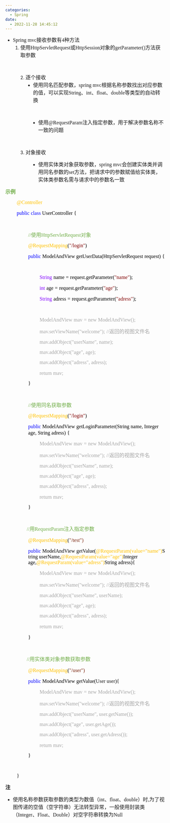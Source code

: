 ```yaml
---
categories:
  - Spring
date:
  - 2022-11-28 14:45:12
---
```


<ul style="list-style-type:disc">
    <li><span style="font-size:12.0pt"><span style="font-family:&quot;Comic Sans MS&quot;">Spring mvc</span></span><span
            style="font-size:12.0pt"><span style="font-family:&quot;Microsoft YaHei UI&quot;">接收参数有</span></span><span
            style="font-size:12.0pt"><span style="font-family:&quot;Comic Sans MS&quot;">4</span></span><span
            style="font-size:12.0pt"><span style="font-family:&quot;Microsoft YaHei UI&quot;">种方法</span></span>
        <ol style="list-style-type:decimal">
            <li value="1"><span style="font-size:12.0pt"><span
                        style="font-family:&quot;Microsoft YaHei UI&quot;">使用</span></span><span
                    style="font-size:12.0pt"><span
                        style="font-family:&quot;Comic Sans MS&quot;">HttpServletRequest</span></span><span
                    style="font-size:12.0pt"><span
                        style="font-family:&quot;Microsoft YaHei UI&quot;">或</span></span><span
                    style="font-size:12.0pt"><span
                        style="font-family:&quot;Comic Sans MS&quot;">HttpSession</span></span><span
                    style="font-size:12.0pt"><span
                        style="font-family:&quot;Microsoft YaHei UI&quot;">对象的</span></span><span
                    style="font-size:12.0pt"><span
                        style="font-family:&quot;Comic Sans MS&quot;">getParameter(</span></span><span
                    style="font-size:12.0pt"><span style="font-family:&quot;Comic Sans MS&quot;">)</span></span><span
                    style="font-size:12.0pt"><span
                        style="font-family:&quot;Microsoft YaHei UI&quot;">方法获取参数</span></span></li>
        </ol>
    </li>
</ul>
<p><span style="font-size:12.0pt"><span style="font-family:&quot;Microsoft YaHei UI&quot;">&nbsp;</span></span></p>
<ol style="list-style-type: decimal; margin-left: 40px;">
    <li value="2"><span style="font-size:12.0pt"><span
                style="font-family:&quot;Microsoft YaHei UI&quot;">逐个接收</span></span>
        <ul style="list-style-type:disc">
            <li><span style="font-size:12.0pt"><span
                        style="font-family:&quot;Microsoft YaHei UI&quot;">使用同名匹配参数，</span></span><span
                    style="font-size:12.0pt"><span style="font-family:&quot;Comic Sans MS&quot;">spring
                        mvc</span></span><span style="font-size:12.0pt"><span
                        style="font-family:&quot;Microsoft YaHei UI&quot;">根据名称参数找出对应参数的值，可以实现</span></span><span
                    style="font-size:12.0pt"><span
                        style="font-family:&quot;Comic Sans MS&quot;">String</span></span><span
                    style="font-size:12.0pt"><span
                        style="font-family:&quot;Microsoft YaHei UI&quot;">、</span></span><span
                    style="font-size:12.0pt"><span style="font-family:&quot;Comic Sans MS&quot;">int</span></span><span
                    style="font-size:12.0pt"><span
                        style="font-family:&quot;Microsoft YaHei UI&quot;">、</span></span><span
                    style="font-size:12.0pt"><span
                        style="font-family:&quot;Comic Sans MS&quot;">float</span></span><span
                    style="font-size:12.0pt"><span
                        style="font-family:&quot;Microsoft YaHei UI&quot;">、</span></span><span
                    style="font-size:12.0pt"><span
                        style="font-family:&quot;Comic Sans MS&quot;">double</span></span><span
                    style="font-size:12.0pt"><span
                        style="font-family:&quot;Microsoft YaHei UI&quot;">等类型的自动转换</span></span></li>
        </ul>
    </li>
</ol>
<p><span style="font-size:12.0pt"><span style="font-family:&quot;Microsoft YaHei UI&quot;">&nbsp;</span></span></p>
<ul style="list-style-type: disc; margin-left: 80px;">
    <li><span style="font-size:12.0pt"><span style="font-family:&quot;Microsoft YaHei UI&quot;">使用</span></span><span
            style="font-size:12.0pt"><span
                style="font-family:&quot;Comic Sans MS&quot;">@RequestParam</span></span><span
            style="font-size:12.0pt"><span
                style="font-family:&quot;Microsoft YaHei UI&quot;">注入指定参数，用于解决参数名称不一致的问题</span></span></li>
</ul>
<p><span style="font-size:12.0pt"><span style="font-family:&quot;Microsoft YaHei UI&quot;">&nbsp;</span></span></p>
<ol style="list-style-type: decimal; margin-left: 40px;">
    <li value="3"><span style="font-size:12.0pt"><span
                style="font-family:&quot;Microsoft YaHei UI&quot;">对象接收</span></span></li>
</ol>
<ul>
    <li style="margin-left: 80px;"><span style="font-size:12.0pt"><span
                style="font-family:&quot;Microsoft YaHei UI&quot;">使用实体类对象获取参数，</span><span
                style="font-family:&quot;Comic Sans MS&quot;">spring mvc</span><span
                style="font-family:&quot;Microsoft YaHei UI&quot;">会创建实体类并调用同名参数的</span><span
                style="font-family:&quot;Comic Sans MS&quot;">set</span><span
                style="font-family:&quot;Microsoft YaHei UI&quot;">方法，把请求中的参数赋值给实体类，实体类参数名需与请求中的参数名一致</span></span></li>
</ul>
<p><span style="font-size:12.0pt"><span style="font-family:&quot;Microsoft YaHei UI&quot;"><span
                style="color:#70ad47"><strong>示例</strong></span></span></span></p>
<p style="margin-left:36px"><span style="font-size:12.0pt"><span style="font-family:&quot;Comic Sans MS&quot;"><span
                style="color:#ffc000">@Controller</span></span></span></p>
<p style="margin-left:36px"><span style="font-size:12.0pt"><span style="font-family:&quot;Comic Sans MS&quot;"><span
                style="color:blue">public</span></span>&nbsp;<span style="font-family:&quot;Comic Sans MS&quot;"><span
                style="color:blue">class</span></span>&nbsp;<span style="font-family:&quot;Comic Sans MS&quot;"><span
                style="color:black">UserController</span></span>&nbsp;<span
            style="font-family:&quot;Comic Sans MS&quot;"><span style="color:black">{</span></span></span></p>
<p style="margin-left:36px"><span style="font-size:12.0pt"><span style="font-family:&quot;Comic Sans MS&quot;"><span
                style="color:black">&nbsp;</span></span></span></p>
<p style="margin-left:72px"><span style="font-size:12.0pt"><span style="color:#70ad47"><span
                style="font-family:&quot;Comic Sans MS&quot;">//</span><span
                style="font-family:&quot;Microsoft YaHei UI&quot;">使用</span><span
                style="font-family:&quot;Comic Sans MS&quot;">HttpServletRequest</span><span
                style="font-family:&quot;Microsoft YaHei UI&quot;">对象</span></span></span></p>
<p style="margin-left:72px"><span style="font-size:12.0pt"><span style="font-family:&quot;Comic Sans MS&quot;"><span
                style="color:#ffc000">@RequestMapping</span><span style="color:black">(</span><span
                style="color:maroon">"/login"</span><span style="color:black">)</span></span></span></p>
<p style="margin-left:72px"><span style="font-size:12.0pt"><span style="font-family:&quot;Comic Sans MS&quot;"><span
                style="color:blue">public</span></span>&nbsp;<span style="font-family:&quot;Comic Sans MS&quot;"><span
                style="color:black">ModelAndView getUserData</span></span><span
            style="font-family:&quot;Comic Sans MS&quot;"><span
                style="color:black">(HttpServletRequest</span></span>&nbsp;<span
            style="font-family:&quot;Comic Sans MS&quot;"><span style="color:black">request)</span></span>&nbsp;<span
            style="font-family:&quot;Comic Sans MS&quot;"><span style="color:black">{</span></span></span></p>
<p style="margin-left:36px"><span style="font-size:12.0pt"><span style="font-family:&quot;Comic Sans MS&quot;"><span
                style="color:black">&nbsp;</span></span></span></p>
<p style="margin-left:108px"><span style="font-size:12.0pt"><span style="font-family:&quot;Comic Sans MS&quot;"><span
                style="color:#8000ff">String</span></span>&nbsp;<span
            style="font-family:&quot;Comic Sans MS&quot;"><span style="color:black">name</span></span>&nbsp;<span
            style="font-family:&quot;Comic Sans MS&quot;"><span style="color:black">=</span></span>&nbsp;<span
            style="font-family:&quot;Comic Sans MS&quot;"><span
                style="color:black">request.getParameter(</span></span><span
            style="font-family:&quot;Comic Sans MS&quot;"><span style="color:maroon">"name"</span></span><span
            style="font-family:&quot;Comic Sans MS&quot;"><span style="color:black">);</span></span></span></p>
<p style="margin-left:108px"><span style="font-size:12.0pt"><span style="font-family:&quot;Comic Sans MS&quot;"><span
                style="color:#8000ff">int</span></span>&nbsp;<span style="font-family:&quot;Comic Sans MS&quot;"><span
                style="color:black">age</span></span>&nbsp;<span style="font-family:&quot;Comic Sans MS&quot;"><span
                style="color:black">=</span></span>&nbsp;<span style="font-family:&quot;Comic Sans MS&quot;"><span
                style="color:black">request.getParameter(</span></span><span
            style="font-family:&quot;Comic Sans MS&quot;"><span style="color:maroon">"</span></span><span
            style="font-family:&quot;Comic Sans MS&quot;"><span style="color:maroon">age</span></span><span
            style="font-family:&quot;Comic Sans MS&quot;"><span style="color:maroon">"</span></span><span
            style="font-family:&quot;Comic Sans MS&quot;"><span style="color:black">);</span></span></span></p>
<p style="margin-left:108px"><span style="font-size:12.0pt"><span style="font-family:&quot;Comic Sans MS&quot;"><span
                style="color:#8000ff">String</span></span>&nbsp;<span
            style="font-family:&quot;Comic Sans MS&quot;"><span style="color:black">adress</span></span>&nbsp;<span
            style="font-family:&quot;Comic Sans MS&quot;"><span style="color:black">=</span></span>&nbsp;<span
            style="font-family:&quot;Comic Sans MS&quot;"><span
                style="color:black">request.getParameter(</span></span><span
            style="font-family:&quot;Comic Sans MS&quot;"><span style="color:maroon">"</span></span><span
            style="font-family:&quot;Comic Sans MS&quot;"><span style="color:maroon">adress</span></span><span
            style="font-family:&quot;Comic Sans MS&quot;"><span style="color:maroon">"</span></span><span
            style="font-family:&quot;Comic Sans MS&quot;"><span style="color:black">);</span></span>&nbsp; </span></p>
<p style="margin-left:72px"><span style="font-size:12.0pt"><span
            style="font-family:&quot;Microsoft YaHei UI&quot;"><span style="color:black">&nbsp;</span></span></span></p>
<p style="margin-left:108px"><span style="font-size:12.0pt"><span style="color:#a5a5a5"><span
                style="font-family:&quot;Comic Sans MS&quot;">ModelAndView</span>&nbsp;<span
                style="font-family:&quot;Comic Sans MS&quot;">mav</span>&nbsp;<span
                style="font-family:&quot;Comic Sans MS&quot;">=</span>&nbsp;<span
                style="font-family:&quot;Comic Sans MS&quot;">new</span>&nbsp;<span
                style="font-family:&quot;Comic Sans MS&quot;">ModelAndView();</span></span></span></p>
<p style="margin-left:108px"><span style="font-size:12.0pt"><span style="color:#a5a5a5"><span
                style="font-family:&quot;Comic Sans MS&quot;">mav.setViewName("welcome");</span>&nbsp;<span
                style="font-family:&quot;Comic Sans MS&quot;">//</span><span
                style="font-family:&quot;Microsoft YaHei UI&quot;">返回的视图文件名</span></span></span></p>
<p style="margin-left:108px"><span style="font-size:12.0pt"><span style="font-family:&quot;Comic Sans MS&quot;"><span
                style="color:#a5a5a5">mav.addObject("userName", name);</span></span></span></p>
<p style="margin-left:108px"><span style="font-size:12.0pt"><span style="font-family:&quot;Comic Sans MS&quot;"><span
                style="color:#a5a5a5">mav.addObject("age", age);</span></span></span></p>
<p style="margin-left:108px"><span style="font-size:12.0pt"><span style="font-family:&quot;Comic Sans MS&quot;"><span
                style="color:#a5a5a5">mav.addObject("adress", adress);</span></span></span></p>
<p style="margin-left:108px"><span style="font-size:12.0pt"><span style="color:#a5a5a5"><span
                style="font-family:&quot;Comic Sans MS&quot;">return</span>&nbsp;<span
                style="font-family:&quot;Comic Sans MS&quot;">mav</span><span
                style="font-family:&quot;Comic Sans MS&quot;">;</span></span></span></p>
<p style="margin-left:72px"><span style="font-size:12.0pt"><span style="font-family:&quot;Comic Sans MS&quot;"><span
                style="color:black">}</span></span></span></p>
<p style="margin-left:36px"><span style="font-size:12.0pt"><span style="font-family:&quot;Comic Sans MS&quot;"><span
                style="color:black">&nbsp;</span></span></span></p>
<p style="margin-left:72px"><span style="font-size:12.0pt"><span style="color:#70ad47"><span
                style="font-family:&quot;Comic Sans MS&quot;">//</span><span
                style="font-family:&quot;Microsoft YaHei UI&quot;">使用同名获取参数</span></span></span></p>
<p style="margin-left:72px"><span style="font-size:12.0pt"><span style="font-family:&quot;Comic Sans MS&quot;"><span
                style="color:#ffc000">@RequestMapping</span><span style="color:black">(</span><span
                style="color:maroon">"/login"</span><span style="color:black">)</span></span></span></p>
<p style="margin-left:72px"><span style="font-size:12.0pt"><span style="font-family:&quot;Comic Sans MS&quot;"><span
                style="color:blue">public</span></span>&nbsp;<span style="font-family:&quot;Comic Sans MS&quot;"><span
                style="color:black">ModelAndView</span></span>&nbsp;<span
            style="font-family:&quot;Comic Sans MS&quot;"><span style="color:black">getLoginParameter</span></span><span
            style="font-family:&quot;Comic Sans MS&quot;"><span style="color:black">(</span></span><span
            style="font-family:&quot;Comic Sans MS&quot;"><span style="color:black">String name, Integer age, String
                adress</span></span><span style="font-family:&quot;Comic Sans MS&quot;"><span
                style="color:black">)</span></span>&nbsp;<span style="font-family:&quot;Comic Sans MS&quot;"><span
                style="color:black">{</span></span></span></p>
<p style="margin-left:108px"><span style="font-size:12.0pt"><span style="color:#a5a5a5"><span
                style="font-family:&quot;Comic Sans MS&quot;">ModelAndView</span>&nbsp;<span
                style="font-family:&quot;Comic Sans MS&quot;">mav</span>&nbsp;<span
                style="font-family:&quot;Comic Sans MS&quot;">=</span>&nbsp;<span
                style="font-family:&quot;Comic Sans MS&quot;">new</span>&nbsp;<span
                style="font-family:&quot;Comic Sans MS&quot;">ModelAndView();</span></span></span></p>
<p style="margin-left:108px"><span style="font-size:12.0pt"><span style="color:#a5a5a5"><span
                style="font-family:&quot;Comic Sans MS&quot;">mav.setViewName("welcome");</span>&nbsp;<span
                style="font-family:&quot;Comic Sans MS&quot;">//</span><span
                style="font-family:&quot;Microsoft YaHei UI&quot;">返回的视图文件名</span></span></span></p>
<p style="margin-left:108px"><span style="font-size:12.0pt"><span style="font-family:&quot;Comic Sans MS&quot;"><span
                style="color:#a5a5a5">mav.addObject("userName", name);</span></span></span></p>
<p style="margin-left:108px"><span style="font-size:12.0pt"><span style="font-family:&quot;Comic Sans MS&quot;"><span
                style="color:#a5a5a5">mav.addObject("age", age);</span></span></span></p>
<p style="margin-left:108px"><span style="font-size:12.0pt"><span style="font-family:&quot;Comic Sans MS&quot;"><span
                style="color:#a5a5a5">mav.addObject("adress", adress);</span></span></span></p>
<p style="margin-left:108px"><span style="font-size:12.0pt"><span style="color:#a5a5a5"><span
                style="font-family:&quot;Comic Sans MS&quot;">return</span>&nbsp;<span
                style="font-family:&quot;Comic Sans MS&quot;">mav</span><span
                style="font-family:&quot;Comic Sans MS&quot;">;</span></span></span></p>
<p style="margin-left:72px"><span style="font-size:12.0pt"><span style="font-family:&quot;Comic Sans MS&quot;"><span
                style="color:black">}</span></span></span></p>
<p style="margin-left:72px"><span style="font-size:12.0pt"><span style="font-family:&quot;Comic Sans MS&quot;"><span
                style="color:black">&nbsp;</span></span></span></p>
<p style="margin-left:36px"><span style="font-size:12.0pt">&nbsp;&nbsp;&nbsp;&nbsp;&nbsp;&nbsp; <span
            style="font-family:&quot;Comic Sans MS&quot;"><span style="color:#70ad47">//</span></span><span
            style="font-family:&quot;Microsoft YaHei UI&quot;"><span style="color:#70ad47">用</span></span><span
            style="font-family:&quot;Comic Sans MS&quot;"><span style="color:#70ad47">RequestParam</span></span><span
            style="font-family:&quot;Microsoft YaHei UI&quot;"><span style="color:#70ad47">注入指定参数</span></span></span>
</p>
<p style="margin-left:72px"><span style="font-size:12.0pt"><span style="font-family:&quot;Comic Sans MS&quot;"><span
                style="color:#ffc000">@RequestMapping</span></span><span
            style="font-family:&quot;Comic Sans MS&quot;"><span style="color:black">(</span></span><span
            style="font-family:&quot;Comic Sans MS&quot;"><span style="color:#78230c">"</span></span><span
            style="font-family:&quot;Comic Sans MS&quot;"><span style="color:#78230c">/test</span></span><span
            style="font-family:&quot;Comic Sans MS&quot;"><span style="color:#78230c">"</span></span><span
            style="font-family:&quot;Comic Sans MS&quot;"><span style="color:#78230c">)</span></span>&nbsp;&nbsp;</span>
</p>
<p style="margin-left:72px"><span style="font-size:12.0pt"><span style="font-family:&quot;Comic Sans MS&quot;"><span
                style="color:blue">public</span></span>&nbsp;<span style="font-family:&quot;Comic Sans MS&quot;"><span
                style="color:black">ModelAndView</span></span>&nbsp;<span
            style="font-family:&quot;Comic Sans MS&quot;"><span style="color:black">getValue</span></span><span
            style="font-family:&quot;Comic Sans MS&quot;"><span style="color:black">(</span></span><span
            style="font-family:&quot;Comic Sans MS&quot;"><span style="color:#ffc000">@Request</span></span><span
            style="font-family:&quot;Comic Sans MS&quot;"><span
                style="color:#ffc000">Param(value="name")</span></span><span
            style="font-family:&quot;Comic Sans MS&quot;"><span style="color:black">String userName,</span></span><span
            style="font-family:&quot;Comic Sans MS&quot;"><span style="color:#ffc000">@Request</span></span><span
            style="font-family:&quot;Comic Sans MS&quot;"><span
                style="color:#ffc000">Param(value="age")</span></span><span
            style="font-family:&quot;Comic Sans MS&quot;"><span style="color:black">Integer age,</span></span><span
            style="font-family:&quot;Comic Sans MS&quot;"><span style="color:#ffc000">@Request</span></span><span
            style="font-family:&quot;Comic Sans MS&quot;"><span
                style="color:#ffc000">Param(value="adress")</span></span><span
            style="font-family:&quot;Comic Sans MS&quot;"><span style="color:black">String adress</span></span><span
            style="font-family:&quot;Comic Sans MS&quot;"><span style="color:black">){</span></span></span></p>
<p style="margin-left:108px"><span style="font-size:12.0pt"><span style="color:#a5a5a5"><span
                style="font-family:&quot;Comic Sans MS&quot;">ModelAndView</span>&nbsp;<span
                style="font-family:&quot;Comic Sans MS&quot;">mav</span>&nbsp;<span
                style="font-family:&quot;Comic Sans MS&quot;">=</span>&nbsp;<span
                style="font-family:&quot;Comic Sans MS&quot;">new</span>&nbsp;<span
                style="font-family:&quot;Comic Sans MS&quot;">ModelAndView();</span></span></span></p>
<p style="margin-left:108px"><span style="font-size:12.0pt"><span style="color:#a5a5a5"><span
                style="font-family:&quot;Comic Sans MS&quot;">mav.setViewName("welcome");</span>&nbsp;<span
                style="font-family:&quot;Comic Sans MS&quot;">//</span><span
                style="font-family:&quot;Microsoft YaHei UI&quot;">返回的视图文件名</span></span></span></p>
<p style="margin-left:108px"><span style="font-size:12.0pt"><span style="font-family:&quot;Comic Sans MS&quot;"><span
                style="color:#a5a5a5">mav.addObject("userName", userName);</span></span></span></p>
<p style="margin-left:108px"><span style="font-size:12.0pt"><span style="font-family:&quot;Comic Sans MS&quot;"><span
                style="color:#a5a5a5">mav.addObject("age", age);</span></span></span></p>
<p style="margin-left:108px"><span style="font-size:12.0pt"><span style="font-family:&quot;Comic Sans MS&quot;"><span
                style="color:#a5a5a5">mav.addObject("adress", adress);</span></span></span></p>
<p style="margin-left:108px"><span style="font-size:12.0pt"><span style="color:#a5a5a5"><span
                style="font-family:&quot;Comic Sans MS&quot;">return</span>&nbsp;<span
                style="font-family:&quot;Comic Sans MS&quot;">mav</span><span
                style="font-family:&quot;Comic Sans MS&quot;">;</span></span></span></p>
<p style="margin-left:72px"><span style="font-size:12.0pt"><span style="color:black"><span
                style="font-family:&quot;Comic Sans MS&quot;">}</span>&nbsp;&nbsp;</span></span></p>
<p style="margin-left:72px"><span style="font-size:12.0pt"><span
            style="font-family:&quot;Microsoft YaHei UI&quot;"><span style="color:black">&nbsp;</span></span></span></p>
<p style="margin-left:36px"><span style="font-size:12.0pt">&nbsp;&nbsp;&nbsp;&nbsp;&nbsp;&nbsp; <span
            style="font-family:&quot;Comic Sans MS&quot;"><span style="color:#70ad47">//</span></span><span
            style="font-family:&quot;Microsoft YaHei UI&quot;"><span
                style="color:#70ad47">用实体类对象参数获取参数</span></span></span></p>
<p style="margin-left:72px"><span style="font-size:12.0pt"><span style="font-family:&quot;Comic Sans MS&quot;"><span
                style="color:#ffc000">@RequestMapping</span></span><span
            style="font-family:&quot;Comic Sans MS&quot;"><span style="color:black">(</span></span><span
            style="font-family:&quot;Comic Sans MS&quot;"><span style="color:#78230c">"</span></span><span
            style="font-family:&quot;Comic Sans MS&quot;"><span style="color:#78230c">/</span></span><span
            style="font-family:&quot;Comic Sans MS&quot;"><span style="color:#78230c">user"</span></span><span
            style="font-family:&quot;Comic Sans MS&quot;"><span style="color:#78230c">)</span></span>&nbsp;&nbsp;</span>
</p>
<p style="margin-left:72px"><span style="font-size:12.0pt"><span style="font-family:&quot;Comic Sans MS&quot;"><span
                style="color:blue">public</span></span>&nbsp;<span style="font-family:&quot;Comic Sans MS&quot;"><span
                style="color:black">ModelAndView</span></span>&nbsp;<span
            style="font-family:&quot;Comic Sans MS&quot;"><span style="color:black">getValue</span></span><span
            style="font-family:&quot;Comic Sans MS&quot;"><span style="color:black">(</span></span><span
            style="font-family:&quot;Comic Sans MS&quot;">User user</span><span
            style="font-family:&quot;Comic Sans MS&quot;"><span style="color:black">){</span></span></span></p>
<p style="margin-left:108px"><span style="font-size:12.0pt"><span style="color:#a5a5a5"><span
                style="font-family:&quot;Comic Sans MS&quot;">ModelAndView</span>&nbsp;<span
                style="font-family:&quot;Comic Sans MS&quot;">mav</span>&nbsp;<span
                style="font-family:&quot;Comic Sans MS&quot;">=</span>&nbsp;<span
                style="font-family:&quot;Comic Sans MS&quot;">new</span>&nbsp;<span
                style="font-family:&quot;Comic Sans MS&quot;">ModelAndView();</span></span></span></p>
<p style="margin-left:108px"><span style="font-size:12.0pt"><span style="color:#a5a5a5"><span
                style="font-family:&quot;Comic Sans MS&quot;">mav.setViewName("welcome");</span>&nbsp;<span
                style="font-family:&quot;Comic Sans MS&quot;">//</span><span
                style="font-family:&quot;Microsoft YaHei UI&quot;">返回的视图文件名</span></span></span></p>
<p style="margin-left:108px"><span style="font-size:12.0pt"><span style="font-family:&quot;Comic Sans MS&quot;"><span
                style="color:#a5a5a5">mav.addObject("userName", user.getName());</span></span></span></p>
<p style="margin-left:108px"><span style="font-size:12.0pt"><span style="font-family:&quot;Comic Sans MS&quot;"><span
                style="color:#a5a5a5">mav.addObject("age", user.getAge());</span></span></span></p>
<p style="margin-left:108px"><span style="font-size:12.0pt"><span style="font-family:&quot;Comic Sans MS&quot;"><span
                style="color:#a5a5a5">mav.addObject("adress", user.getAdress());</span></span></span></p>
<p style="margin-left:108px"><span style="font-size:12.0pt"><span style="color:#a5a5a5"><span
                style="font-family:&quot;Comic Sans MS&quot;">return</span>&nbsp;<span
                style="font-family:&quot;Comic Sans MS&quot;">mav</span><span
                style="font-family:&quot;Comic Sans MS&quot;">;</span></span></span></p>
<p style="margin-left:72px"><span style="font-size:12.0pt"><span style="font-family:&quot;Comic Sans MS&quot;"><span
                style="color:black">}</span></span></span></p>
<p style="margin-left:72px"><span style="font-size:12.0pt"><span
            style="font-family:&quot;Microsoft YaHei UI&quot;"><span style="color:black">&nbsp;</span></span></span></p>
<p style="margin-left:36px"><span style="font-size:12.0pt"><span style="font-family:&quot;Comic Sans MS&quot;"><span
                style="color:black">}</span></span></span></p>
<p><span style="font-size:12.0pt"><span
            style="font-family:&quot;Microsoft YaHei UI&quot;"><strong>注</strong></span></span></p>
<ul style="list-style-type:disc">
    <li><span style="font-size:12.0pt"><span
                style="font-family:&quot;Microsoft YaHei UI&quot;">使用名称参数获取参数的类型为数值（</span></span><span
            style="font-size:12.0pt"><span style="font-family:&quot;Comic Sans MS&quot;">int</span></span><span
            style="font-size:12.0pt"><span style="font-family:&quot;Microsoft YaHei UI&quot;">、</span></span><span
            style="font-size:12.0pt"><span style="font-family:&quot;Comic Sans MS&quot;">float</span></span><span
            style="font-size:12.0pt"><span style="font-family:&quot;Microsoft YaHei UI&quot;">、</span></span><span
            style="font-size:12.0pt"><span style="font-family:&quot;Comic Sans MS&quot;">double</span></span><span
            style="font-size:12.0pt"><span style="font-family:&quot;Microsoft YaHei UI&quot;">）时</span></span><span
            style="font-size:12.0pt"><span style="font-family:&quot;Comic Sans MS&quot;">,</span></span><span
            style="font-size:12.0pt"><span
                style="font-family:&quot;Microsoft YaHei UI&quot;">为了视图传递的空值（空字符串）无法转型异常，一般使用封装类（</span></span><span
            style="font-size:12.0pt"><span style="font-family:&quot;Comic Sans MS&quot;">Integer</span></span><span
            style="font-size:12.0pt"><span style="font-family:&quot;Microsoft YaHei UI&quot;">、</span></span><span
            style="font-size:12.0pt"><span style="font-family:&quot;Comic Sans MS&quot;">Float</span></span><span
            style="font-size:12.0pt"><span style="font-family:&quot;Microsoft YaHei UI&quot;">、</span></span><span
            style="font-size:12.0pt"><span style="font-family:&quot;Comic Sans MS&quot;">Double</span></span><span
            style="font-size:12.0pt"><span
                style="font-family:&quot;Microsoft YaHei UI&quot;">）对空字符串转换为</span></span><span
            style="font-size:12.0pt"><span style="font-family:&quot;Comic Sans MS&quot;">Null</span></span></li>
</ul>
